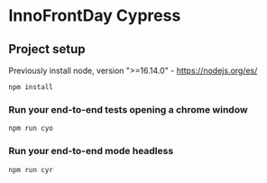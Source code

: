 # InnoFrontDay Cypress

## Project setup

Previously install node, version ">=16.14.0" - https://nodejs.org/es/

```shell
npm install
```

### Run your end-to-end tests opening a chrome window

```shell
npm run cyo
```

### Run your end-to-end mode headless

```shell
npm run cyr
```